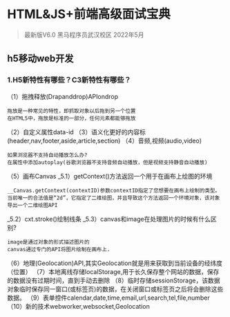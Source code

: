 
# HTML&JS+前端高级面试宝典
>最新版V6.0
>黑马程序员武汉校区
>2022年5月

## h5移动web开发
### 1.H5新特性有哪些？C3新特性有哪些？

（1）拖拽释放(Drapanddrop)APIondrop
```
拖放是一种常见的特性，即抓取对象以后拖到另一个位置
在HTML5中，拖放是标准的一部分，任何元素都能够拖放
```
（2）自定义属性data-id
（3）语义化更好的内容标(header,nav,footer,aside,article,section)
（4）音频,视频(audio,video)
```
如果浏览器不支持自动播放怎么办?
在属性中添加autoplay(谷歌浏览器不支持音频自动播放，但是视频支持静音自动播放)
```
（5）画布Canvas
_5.1）getContext()方法返回一个用于在画布上绘图的环境
```
__Canvas.getContext(contextID)参数contextID指定了您想要在画布上绘制的类型。
当前唯一的合法值是“2d”，它指定了二维绘图，并且导致这个方法返回一个环境对象，该对象导出一个二维绘图API
```
_5.2）cxt.stroke()绘制线条
_5.3）canvas和image在处理图片的时候有什么区别?
```
image是通过对象的形式描述图片的
canvas通过专门的API将图片绘制在画布上.
```
（6）地理(Geolocation)API,其实Geolocation就是用来获取到当前设备的经纬度（位置）
（7）本地离线存储localStorage,用于长久保存整个网站的数据，保存的数据没有过期时间，直到手动去删除
（8）临时存储sessionStorage，该数据对象临时保存同一窗口(或标签页)的数据，在关闭窗口或标签页之后将会删除这些数据。
（9）表单控件calendar,date,time,email,url,search,tel,file,number
（10）新的技术webworker,websocket,Geolocation